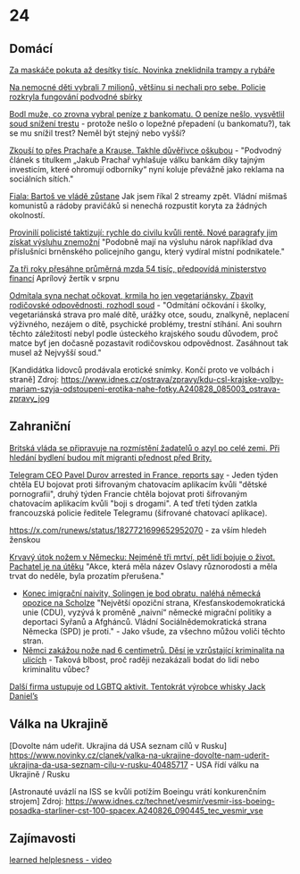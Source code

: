 # 24

## Domácí

[Za maskáče pokuta až desítky tisíc. Novinka zneklidnila trampy a rybáře](https://www.idnes.cz/zpravy/domaci/domobrana-vojenska-policie-armada-maskace-drony-regulace.A240826_192127_domaci_laci?zdroj=sph_hp)

[Na nemocné děti vybrali 7 milionů, většinu si nechali pro sebe. Policie rozkryla fungování podvodné sbírky](https://www.novinky.cz/clanek/krimi-na-nemocne-deti-vybrali-7-milionu-vetsinu-si-ale-nechali-pro-sebe-policie-rozkryla-fungovani-podvodne-sbirky-40485167)

[Bodl muže, co zrovna vybral peníze z bankomatu. O peníze nešlo, vysvětlil soud snížení trestu](https://www.novinky.cz/clanek/krimi-bodl-muze-co-zrovna-vybral-penize-z-bankomatu-o-penize-neslo-vysvetlil-soud-snizeni-trestu-40484967#dop_ab_variant=0&dop_id=40484967&dop_req_id=IO7t3Cz3rR3-202408230848&dop_source_zone_name=novinky.web.nexttoart) - protože nešlo o lopežné přepadení (u bankomatu?), tak se mu snížil trest? Neměl být stejný nebo vyšší?

[Zkouší to přes Prachaře a Krause. Takhle důvěřivce oškubou](https://www.novinky.cz/clanek/internet-a-pc-bezpecnost-zkousi-to-pres-prachare-a-krause-takhle-podvodnici-vytahnou-z-duverivcu-penize-40485325) - "Podvodný článek s titulkem „Jakub Prachař vyhlašuje válku bankám díky tajným investicím, které ohromují odborníky“ nyní koluje převážně jako reklama na sociálních sítích."

[Fiala: Bartoš ve vládě zůstane](https://www.novinky.cz/clanek/domaci-fiala-bartos-ve-vlade-zustane-40485405) Jak jsem říkal 2 streamy zpět. Vládní mišmaš komunistů a rádoby pravičáků si nenechá rozpustit koryta za žádných okolností.

[Provinilí policisté taktizují: rychle do civilu kvůli rentě. Nové paragrafy jim získat výsluhu znemožní](https://www.lidovky.cz/domov/policiste-umyslny-trestny-cin-odchod-do-civilu-dozivotni-renta-vysluha-novela-zakona.A240825_212031_ln_domov_lvot) "Podobně mají na výsluhu nárok například dva příslušníci brněnského policejního gangu, který vydíral místní podnikatele."

[Za tři roky přesáhne průměrná mzda 54 tisíc, předpovídá ministerstvo financí](https://www.idnes.cz/ekonomika/domaci/prumerna-mzda-prognoza-ministerstvo-financ.A240826_115210_ekonomika_ven) Aprílový žertík v srpnu

[Odmítala syna nechat očkovat, krmila ho jen vegetariánsky. Zbavit rodičovské odpovědnosti, rozhodl soud](https://www.novinky.cz/clanek/domaci-odmitala-syna-ockovat-krmila-ho-jen-vegetariansky-zbavit-rodicovske-odpovednosti-rozhodl-soud-40485651) - "Odmítání očkování i školky, vegetariánská strava pro malé dítě, urážky otce, soudu, znalkyně, neplacení výživného, nezájem o dítě, psychické problémy, trestní stíhání. Ani souhrn těchto záležitostí nebyl podle ústeckého krajského soudu důvodem, proč matce byť jen dočasně pozastavit rodičovskou odpovědnost. Zasáhnout tak musel až Nejvyšší soud."

[Kandidátka lidovců prodávala erotické snímky. Končí proto ve volbách i straně]
Zdroj: https://www.idnes.cz/ostrava/zpravy/kdu-csl-krajske-volby-mariam-szyja-odstoupeni-erotika-nahe-fotky.A240828_085003_ostrava-zpravy_jog

## Zahraniční

[Britská vláda se připravuje na rozmístění žadatelů o azyl po celé zemi. Při hledání bydlení budou mít migranti přednost před Brity.](https://x.com/elonmusk/status/1827668394843251152)

[Telegram CEO Pavel Durov arrested in France, reports say](https://www.npr.org/2024/08/25/nx-s1-5088676/telegram-ceo-pavel-durov-arrested-france) - Jeden týden chtěla EU bojovat proti šifrovaným chatovacím aplikacím kvůli "dětské pornografii", druhý týden Francie chtěla bojovat proti šifrovaným chatovacím aplikacím kvůli "boji s drogami". A teď třetí týden zatkla francouzská policie ředitele Telegramu (šifrované chatovací aplikace).

https://x.com/runews/status/1827721699652952070 - za vším hledeh ženskou 

[Krvavý útok nožem v Německu: Nejméně tři mrtví, pět lidí bojuje o život. Pachatel je na útěku](https://cnn.iprima.cz/brutalni-utok-nozem-v-nemeckem-solingenu-na-miste-je-nekolik-mrtvych-a-zranenych-445812) "Akce, která měla název Oslavy různorodosti a měla trvat do neděle, byla prozatím přerušena."
  * [Konec imigrační naivity, Solingen je bod obratu, naléhá německá opozice na Scholze](https://www.idnes.cz/zpravy/zahranicni/nemecko-teroristicky-utok-cdu-spd-solingen-islamsky-stat-spd.A240826_105030_zahranicni_jhr) "Největší opoziční strana, Křesťanskodemokratická unie (CDU), vyzývá k proměně „naivní“ německé migrační politiky a deportaci Syřanů a Afghánců. Vládní Sociálnědemokratická strana Německa (SPD) je proti." - Jako všude, za všechno můžou voliči těchto stran.
  * [Němci zakážou nože nad 6 centimetrů. Děsí je vzrůstající kriminalita na ulicích](https://www.idnes.cz/zpravy/zahranicni/nemecko-zakaz-nozu-kriminalita-utok-imigranti.A240821_174211_zahranicni_kori) - Taková blbost, proč raději nezakázali bodat do lidí nebo kriminalitu vůbec?

[Další firma ustupuje od LGBTQ aktivit. Tentokrát výrobce whisky Jack Daniel’s](https://www.idnes.cz/ekonomika/podniky/jack-daniels-harley-rozmanitost-program-firma-diverzita.A240823_153039_ekoakcie_jla)

## Válka na Ukrajině

[Dovolte nám udeřit. Ukrajina dá USA seznam cílů v Rusku] https://www.novinky.cz/clanek/valka-na-ukrajine-dovolte-nam-uderit-ukrajina-da-usa-seznam-cilu-v-rusku-40485717 - USA řídí válku na Ukrajině / Rusku


[Astronauté uvázlí na ISS se kvůli potížím Boeingu vrátí konkurenčním strojem]
Zdroj: https://www.idnes.cz/technet/vesmir/vesmir-iss-boeing-posadka-starliner-cst-100-spacex.A240826_090445_tec_vesmir_vse



## Zajímavosti

[learned helplesness - video](https://youtu.be/1A6ZMhmWjO0)
